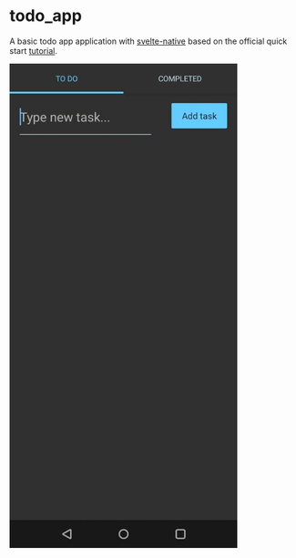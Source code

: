 # todo_app

A basic todo app application with [svelte-native](https://svelte-native.technology/) based on the official quick start [tutorial](https://svelte-native.technology/tutorial#the-goal).

<img src="https://github.com/trixky/todo_app/blob/main/.demo/demo.gif?raw=true" alt="screenshots" width="400"/>

